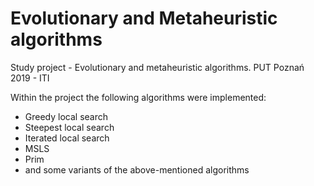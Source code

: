 ﻿# Evolutionary and Metaheuristic algorithms
Study project - Evolutionary and metaheuristic algorithms.
PUT Poznań 2019 - ITI

Within the project the following algorithms were implemented:
* Greedy local search
* Steepest local search
* Iterated local search
* MSLS
* Prim
* and some variants of the above-mentioned algorithms
